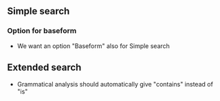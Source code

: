 ## Simple search

### Option for baseform
* We want an option "Baseform" also for Simple search

## Extended search
* Grammatical analysis should automatically give "contains" instead of "is"
